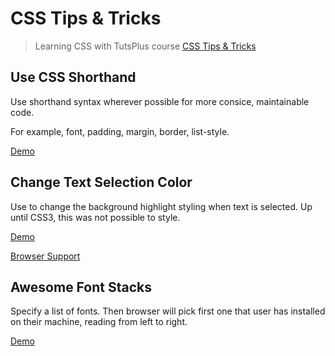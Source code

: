 # CSS Tips & Tricks

> Learning CSS with TutsPlus course [CSS Tips & Tricks](https://courses.tutsplus.com/courses/css-tips-tricks)

## Use CSS Shorthand

Use shorthand syntax wherever possible for more consice, maintainable code.

For example, font, padding, margin, border, list-style.

[Demo](http://danielabar.github.io/css-tips-tuts/css-shorthand.html)

## Change Text Selection Color

Use to change the background highlight styling when text is selected.
Up until CSS3, this was not possible to style.

[Demo](http://danielabar.github.io/css-tips-tuts/text-selection.html)

[Browser Support](http://caniuse.com/css-selection)

## Awesome Font Stacks

Specify a list of fonts. Then browser will pick first one that user has installed on their machine, reading from left to right.

[Demo](http://danielabar.github.io/css-tips-tuts/font-stacks.html)